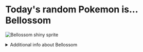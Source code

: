 # Today's random Pokemon is... Bellossom

![Bellossom shiny sprite](https://raw.githubusercontent.com/PokeAPI/sprites/master/sprites/pokemon/shiny/182.png)

<details>
<summary>Additional info about Bellossom</summary>

| srpite type | image |
|------|------|
| back_default | ![Bellossom back_default sprite](https://raw.githubusercontent.com/PokeAPI/sprites/master/sprites/pokemon/back/182.png) |
| back_shiny | ![Bellossom back_shiny sprite](https://raw.githubusercontent.com/PokeAPI/sprites/master/sprites/pokemon/back/shiny/182.png) |
| front_default | ![Bellossom front_default sprite](https://raw.githubusercontent.com/PokeAPI/sprites/master/sprites/pokemon/182.png) | </details>